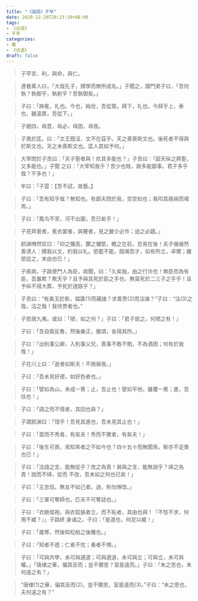 ```yaml
---
title: "《論語》子罕"
date: 2020-12-20T20:23:10+08:00
tags: 
- 《论语》
- 子罕
categories: 
- 儒
- 《论语》
draft: false
---
```




> 子罕言，利，與命，與仁。



> 達巷黨人曰，「大哉孔子，搏學而無所成名。」子聞之，謂門弟子曰，「吾何執？執御乎，執射乎？吾執御矣。」



> 子曰：「麻冕，礼也。今也，純俭，吾從眾。拜下，礼也。今拜乎上，泰也，雖遠眾，吾從下。」



> 子絕四，毋意，毋必，毋固，毋我。



> 子畏於匡。曰：「文王既沒，文不在茲乎。天之章喪斯文也。後死者不得與於斯文也。天之未喪斯文也。匡人其如予何。」



> 大宰問於子贡曰：「夫子聖者與！疚其多能也？」子贡曰：「固天纵之將聖，又多能也。」子聞 之曰：「大宰知我乎？吾少也贱，故多能鄙事。君子多乎哉？不多也！」



> 牢曰：「子雲：【吾不試，故藝。】



> 子曰：「吾有知乎哉？無知也。有鄙夫問於我，空空如也；我叩其兩端而竭焉。」



> 子曰：「鳳鸟不至，河不出圖，吾已矣乎！」



> 子見齊衰者，冕衣裳者，與瞽者，見之雖少必作；過之必趨。」



> 颜渊喟然叹曰：「仰之彌高，鑽之彌堅，瞻之在前，忽焉在後！夫子循循然善诱人：搏我以文，約我以礼。慾罷不能，既竭吾才，如有所立，卓爾；雖慾從之，末由也已！」



> 子疾病，子路使門人為臣，病聞，曰：「久矣哉，由之行诈也！無臣而為有臣，吾誰欺？欺天乎？且予與其死於臣之手也，無甯死於二三子之手乎！且予纵不得大葬，予死於道路乎？」



> 子贡曰：“有美玉於斯，韫匵(1)而藏諸？求善贾(2)而沽諸？”子曰：“沽(3)之哉，沽之哉！我待贾者也。”



> 子慾居九夷。或曰：「陋，如之何？」子曰：「君子居之，何陋之有！」



> 子曰：「吾自衛反魯，然後樂正，雅頌，各得其所。」



> 子曰：「出則事公卿，入則事父兄，喪事不敢不勉，不為酒困；何有於我哉！」



> 子在川上曰：「逝者如斯夫！不捨昼夜。」



> 子曰：「吾未見好德，如好色者也。」



> 子曰：「譬如為山，未成一篑；止，吾止也！譬如平地，雖覆一篑；進，吾往也！」



> 子曰：「語之而不惰者，其回也與？」



> 子謂颜渊曰：「惜乎！吾見其進也，吾未見其止也！」



> 子曰：「苗而不秀者，有矣夫！秀而不實者，有矣夫！」



> 子曰：「後生可畏，焉知來者之不如今也？四十五十而無聞焉，斯亦不足畏也已！」



> 子曰：「法語之言，能無從乎？改之為貴！巽與之言，能無說乎？绎之為貴！說而不绎，從而 不改，吾末如之何也已矣！」



> 子曰：「主忠信。無友不如己者。過，則勿惮改。」



> 子曰：「三軍可奪師也，匹夫不可奪誌也。」



> 子曰：「衣敝缊袍，與衣狐貉者立，而不恥者，其由也與！『不忮不求，何用不臧？』」子路終 身诵之。子曰：「是道也，何足以臧！」



> 子曰：「歲寒，然後知松柏之後雕也。」



> 子曰：「知者不惑；仁者不忧；勇者不惧。」



> 子曰：「可與共學，未可與適道；可與適道，未可與立；可與立，未可與權。」「唐棣之華，偏其反而；豈不爾思？室是遠而。」子曰：「未之思也，未何遠之有？」



> “唐棣(1)之華，偏其反而(2)。豈不爾思，室是遠而(3)。”子曰：“未之思也，夫何遠之有？”